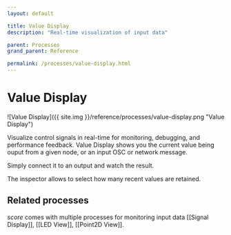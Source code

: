 ```yaml
---
layout: default

title: Value Display
description: "Real-time visualization of input data"

parent: Processes
grand_parent: Reference

permalink: /processes/value-display.html
---
```

# Value Display

![Value Display]({{ site.img }}/reference/processes/value-display.png "Value Display")

Visualize control signals in real-time for monitoring, debugging, and performance feedback. Value Display shows you the current value being ouput from a given node, or an input OSC or network message.

Simply connect it to an output and watch the result.

The inspector allows to select how many recent values are retained.

## Related processes

*score* comes with multiple processes for monitoring input data [[Signal Display]], [[LED View]], [[Point2D View]].
